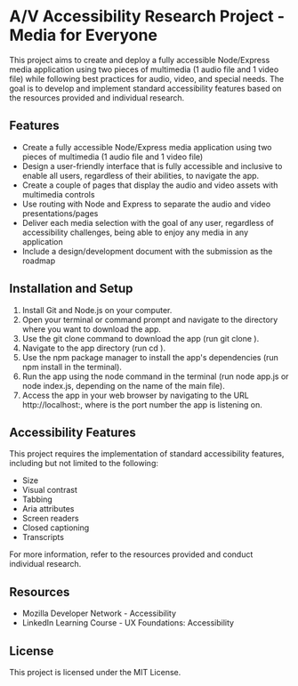 # A/V Accessibility Research Project - Media for Everyone

This project aims to create and deploy a fully accessible Node/Express media application using two pieces of multimedia (1 audio file and 1 video file) while following best practices for audio, video, and special needs. The goal is to develop and implement standard accessibility features based on the resources provided and individual research.

## Features

- Create a fully accessible Node/Express media application using two pieces of multimedia (1 audio file and 1 video file)
- Design a user-friendly interface that is fully accessible and inclusive to enable all users, regardless of their abilities, to navigate the app.
- Create a couple of pages that display the audio and video assets with multimedia controls
- Use routing with Node and Express to separate the audio and video presentations/pages
- Deliver each media selection with the goal of any user, regardless of accessibility challenges, being able to enjoy any media in any application
- Include a design/development document with the submission as the roadmap

## Installation and Setup

1. Install Git and Node.js on your computer.
2. Open your terminal or command prompt and navigate to the directory where you want to download the app.
3. Use the git clone command to download the app (run git clone <repository-url>).
4. Navigate to the app directory (run cd <app-directory>).
5. Use the npm package manager to install the app's dependencies (run npm install in the terminal).
6. Run the app using the node command in the terminal (run node app.js or node index.js, depending on the name of the main file).
7. Access the app in your web browser by navigating to the URL http://localhost:<port>, where <port> is the port number the app is listening on.

## Accessibility Features

This project requires the implementation of standard accessibility features, including but not limited to the following:

- Size
- Visual contrast
- Tabbing
- Aria attributes
- Screen readers
- Closed captioning
- Transcripts

For more information, refer to the resources provided and conduct individual research.

## Resources

- Mozilla Developer Network - Accessibility
- LinkedIn Learning Course - UX Foundations: Accessibility

## License

This project is licensed under the MIT License.